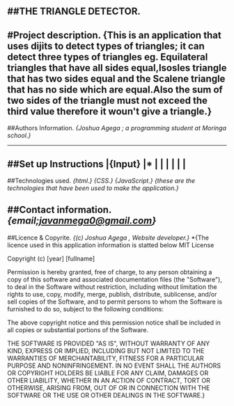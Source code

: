 ##THE TRIANGLE DETECTOR.
---
#Project description.
**{This is an application that uses dijits to detect types of triangles;
  it can detect three types of triangles eg. Equilateral triangles that
  have all sides equal,Isosles triangle that has two sides equal and the
  Scalene triangle that has no side which are equal.Also the sum of two sides
  of the triangle must not exceed the third value therefore it woun't give a
  triangle.}**
---
##Authors Information.
*{Joshua Agega ; a programming student at Moringa school.}*

---
##Set up Instructions
|**{Input}**
|*
|
|
|
|
|
|
---
##Technologies used.
*{html.}*
*{CSS.}*
*{JavaScript.}*
*{these are the technologies that have been used to make the application.}*

##Contact information.
*{email;javanmega0@gmail.com}*
---
##Licence & Copyrite.
*{(c) Joshua Agega , Website developer.}*
*{The licence used in this application information is statted below
  MIT License

Copyright (c) [year] [fullname]

Permission is hereby granted, free of charge, to any person obtaining a copy
of this software and associated documentation files (the "Software"), to deal
in the Software without restriction, including without limitation the rights
to use, copy, modify, merge, publish, distribute, sublicense, and/or sell
copies of the Software, and to permit persons to whom the Software is
furnished to do so, subject to the following conditions:

The above copyright notice and this permission notice shall be included in all
copies or substantial portions of the Software.

THE SOFTWARE IS PROVIDED "AS IS", WITHOUT WARRANTY OF ANY KIND, EXPRESS OR
IMPLIED, INCLUDING BUT NOT LIMITED TO THE WARRANTIES OF MERCHANTABILITY,
FITNESS FOR A PARTICULAR PURPOSE AND NONINFRINGEMENT. IN NO EVENT SHALL THE
AUTHORS OR COPYRIGHT HOLDERS BE LIABLE FOR ANY CLAIM, DAMAGES OR OTHER
LIABILITY, WHETHER IN AN ACTION OF CONTRACT, TORT OR OTHERWISE, ARISING FROM,
OUT OF OR IN CONNECTION WITH THE SOFTWARE OR THE USE OR OTHER DEALINGS IN THE
SOFTWARE.}
